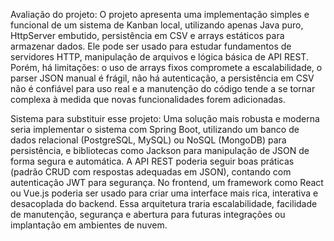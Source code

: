 Avaliação do projeto:
O projeto apresenta uma implementação simples e funcional de um sistema de Kanban local, utilizando apenas Java puro, HttpServer embutido, persistência em CSV e arrays estáticos para armazenar dados. Ele pode ser usado para estudar fundamentos de servidores HTTP, manipulação de arquivos e lógica básica de API REST. Porém, há limitações: o uso de arrays fixos compromete a escalabilidade, o parser JSON manual é frágil, não há autenticação, a persistência em CSV não é confiável para uso real e a manutenção do código tende a se tornar complexa à medida que novas funcionalidades forem adicionadas.

Sistema para substituir esse projeto:
Uma solução mais robusta e moderna seria implementar o sistema com Spring Boot, utilizando um banco de dados relacional (PostgreSQL, MySQL) ou NoSQL (MongoDB) para persistência, e bibliotecas como Jackson para manipulação de JSON de forma segura e automática. A API REST poderia seguir boas práticas (padrão CRUD com respostas adequadas em JSON), contando com autenticação JWT para segurança. No frontend, um framework como React ou Vue.js poderia ser usado para criar uma interface mais rica, interativa e desacoplada do backend. Essa arquitetura traria escalabilidade, facilidade de manutenção, segurança e abertura para futuras integrações ou implantação em ambientes de nuvem.
